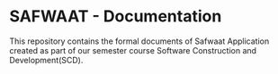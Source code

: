 # SAFWAAT - Documentation
This repository contains the formal documents of Safwaat Application created as part of our semester course Software Construction and Development(SCD).
